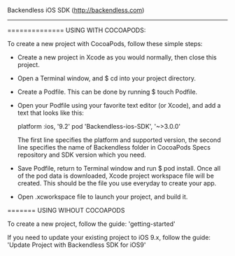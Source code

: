 
Backendless iOS SDK (http://backendless.com)
_____________________________________________

============== USING WITH COCOAPODS:

To create a new project with CocoaPods, follow these simple steps:

- Create a new project in Xcode as you would normally, then close this project.
- Open a Terminal window, and $ cd into your project directory.
- Create a Podfile. This can be done by running $ touch Podfile.
- Open your Podfile using your favorite text editor (or Xcode), and add a text that looks like this:

    platform :ios, '9.2'
    pod 'Backendless-ios-SDK', '~>3.0.0'

    The first line specifies the platform and supported version, the second line specifies the name of Backendless folder in CocoaPods Specs repository and SDK version which you need.

- Save Podfile, return to Terminal window and run $ pod install. Once all of the pod data is downloaded, Xcode project workspace file will be created. This should be the file you use everyday to create your app.
- Open .xcworkspace file to launch your project, and build it.


======= USING WIHOUT COCOAPODS 

To create a new project, follow the guide: 'getting-started'

If you need to update your existing project to iOS 9.x, follow the guide: 'Update Project with Backendless SDK for iOS9'
